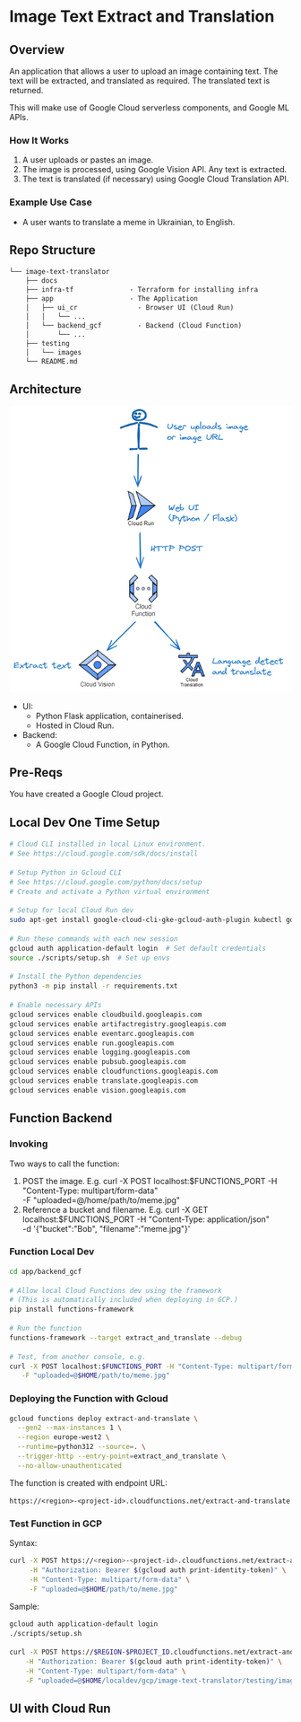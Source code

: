 # Image Text Extract and Translation

## Overview

An application that allows a user to upload an image containing text. The text will be extracted, and translated as required. The translated text is returned.

This will make use of Google Cloud serverless components, and Google ML APIs.

### How It Works

1. A user uploads or pastes an image.
1. The image is processed, using Google Vision API. Any text is extracted.
1. The text is translated (if necessary) using Google Cloud Translation API.

### Example Use Case

- A user wants to translate a meme in Ukrainian, to English.

## Repo Structure

```text
└── image-text-translator
    ├── docs
    ├── infra-tf              - Terraform for installing infra
    ├── app                   - The Application
    │   ├── ui_cr               - Browser UI (Cloud Run)
    │   │   └── ...
    │   └── backend_gcf         - Backend (Cloud Function)
    │       └── ...
    ├── testing
    │   └── images
    └── README.md
```

## Architecture

![Architecture](docs/image-text-translator.png)

- UI:
  - Python Flask application, containerised.
  - Hosted in Cloud Run.
- Backend:
  - A Google Cloud Function, in Python.

## Pre-Reqs

You have created a Google Cloud project.

## Local Dev One Time Setup

```bash
# Cloud CLI installed in local Linux environment.
# See https://cloud.google.com/sdk/docs/install

# Setup Python in Gcloud CLI
# See https://cloud.google.com/python/docs/setup
# Create and activate a Python virtual environment

# Setup for local Cloud Run dev
sudo apt-get install google-cloud-cli-gke-gcloud-auth-plugin kubectl google-cloud-cli-skaffold google-cloud-cli-minikube

# Run these commands with each new session
gcloud auth application-default login  # Set default credentials 
source ./scripts/setup.sh  # Set up envs

# Install the Python dependencies
python3 -m pip install -r requirements.txt

# Enable necessary APIs
gcloud services enable cloudbuild.googleapis.com
gcloud services enable artifactregistry.googleapis.com
gcloud services enable eventarc.googleapis.com
gcloud services enable run.googleapis.com
gcloud services enable logging.googleapis.com
gcloud services enable pubsub.googleapis.com
gcloud services enable cloudfunctions.googleapis.com
gcloud services enable translate.googleapis.com
gcloud services enable vision.googleapis.com
```

## Function Backend

### Invoking

Two ways to call the function:

1. POST the image. E.g. 
   curl -X POST localhost:$FUNCTIONS_PORT -H "Content-Type: multipart/form-data" \
   -F "uploaded=@/home/path/to/meme.jpg"
1. Reference a bucket and filename. E.g.
   curl -X GET localhost:$FUNCTIONS_PORT -H "Content-Type: application/json" \
     -d '{"bucket":"Bob", "filename":"meme.jpg"}'

### Function Local Dev

```bash
cd app/backend_gcf

# Allow local Cloud Functions dev using the framework
# (This is automatically included when deploying in GCP.)
pip install functions-framework

# Run the function
functions-framework --target extract_and_translate --debug

# Test, from another console, e.g.
curl -X POST localhost:$FUNCTIONS_PORT -H "Content-Type: multipart/form-data" \
   -F "uploaded=@$HOME/path/to/meme.jpg"
```

### Deploying the Function with Gcloud

```bash
gcloud functions deploy extract-and-translate \
  --gen2 --max-instances 1 \
  --region europe-west2 \
  --runtime=python312 --source=. \
  --trigger-http --entry-point=extract_and_translate \
  --no-allow-unauthenticated
```

The function is created with endpoint URL:

`https://<region>-<project-id>.cloudfunctions.net/extract-and-translate`

### Test Function in GCP

Syntax:

```bash
curl -X POST https://<region>-<project-id>.cloudfunctions.net/extract-and-translate \
     -H "Authorization: Bearer $(gcloud auth print-identity-token)" \
     -H "Content-Type: multipart/form-data" \
     -F "uploaded=@$HOME/path/to/meme.jpg"
```

Sample:

```bash
gcloud auth application-default login
./scripts/setup.sh

curl -X POST https://$REGION-$PROJECT_ID.cloudfunctions.net/extract-and-translate \
    -H "Authorization: Bearer $(gcloud auth print-identity-token)" \
    -H "Content-Type: multipart/form-data" \
    -F "uploaded=@$HOME/localdev/gcp/image-text-translator/testing/images/ua_meme.jpg"
```

## UI with Cloud Run

```bash
```